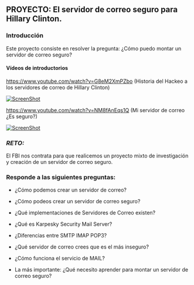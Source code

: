 ## PROYECTO: El servidor de correo seguro para Hillary Clinton.


### Introducción
Este proyecto consiste en resolver la pregunta: ¿Cómo puedo montar un servidor de correo seguro?


#### Vídeos de introductorios

https://www.youtube.com/watch?v=G8eM2XmPZbo (Historia del Hackeo a los servidores de correo de Hillary Clinton)

[![ScreenShot](https://i.ytimg.com/vi/G8eM2XmPZbo/hqdefault.jpg?sqp=-oaymwEZCNACELwBSFXyq4qpAwsIARUAAIhCGAFwAQ==&rs=AOn4CLCq9qB1JBWnj6D8FOIcDZdfyG-dAg)](https://www.youtube.com/watch?v=G8eM2XmPZbo)

https://www.youtube.com/watch?v=NM8fAnEqs1Q (Mi servidor de correo ¿Es seguro?)

[![ScreenShot](https://i.ytimg.com/vi/NM8fAnEqs1Q/hqdefault.jpg?sqp=-oaymwEZCNACELwBSFXyq4qpAwsIARUAAIhCGAFwAQ==&rs=AOn4CLCKcMSmrYNJnnNCObEb58qNLEXOiA)](https://www.youtube.com/watch?v=NM8fAnEqs1Q)

### *RETO:*
El FBI nos contrata para que realicemos un proyecto mixto de investigación y creación de un servidor de correo seguro.

### Responde a las siguientes preguntas:

  * ¿Cómo podemos crear un servidor de correo?
  * ¿Cómo podeos crear un servidor de correo seguro?
  * ¿Qué implementaciones de Servidores de Correo existen?
  * ¿Qué es Karpesky Security Mail Server?
  * ¿Diferencias entre SMTP IMAP POP3?
  * ¿Qué servidor de correo crees que es el más inseguro?
  * ¿Cómo funciona el servicio de MAIL?
  
  * La más importante: ¿Qué necesito aprender para montar un servidor de correo seguro?
  


